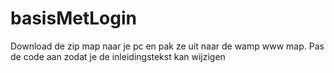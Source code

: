 # basisMetLogin

Download de zip map naar je pc en pak ze uit naar de wamp www map.
Pas de code aan zodat je de inleidingstekst kan wijzigen
